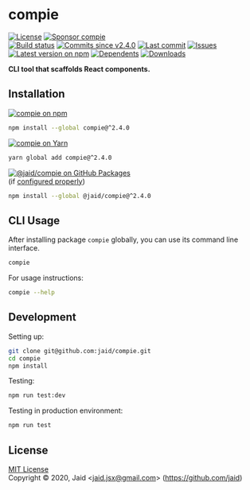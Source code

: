 # compie


<a href="https://raw.githubusercontent.com/jaid/compie/master/license.txt"><img src="https://img.shields.io/github/license/jaid/compie?style=flat-square" alt="License"/></a> <a href="https://github.com/sponsors/jaid"><img src="https://img.shields.io/badge/<3-Sponsor-FF45F1?style=flat-square" alt="Sponsor compie"/></a>  
<a href="https://actions-badge.atrox.dev/jaid/compie/goto"><img src="https://img.shields.io/endpoint.svg?style=flat-square&url=https%3A%2F%2Factions-badge.atrox.dev%2Fjaid%2Fcompie%2Fbadge" alt="Build status"/></a> <a href="https://github.com/jaid/compie/commits"><img src="https://img.shields.io/github/commits-since/jaid/compie/v2.4.0?style=flat-square&logo=github" alt="Commits since v2.4.0"/></a> <a href="https://github.com/jaid/compie/commits"><img src="https://img.shields.io/github/last-commit/jaid/compie?style=flat-square&logo=github" alt="Last commit"/></a> <a href="https://github.com/jaid/compie/issues"><img src="https://img.shields.io/github/issues/jaid/compie?style=flat-square&logo=github" alt="Issues"/></a>  
<a href="https://npmjs.com/package/compie"><img src="https://img.shields.io/npm/v/compie?style=flat-square&logo=npm&label=latest%20version" alt="Latest version on npm"/></a> <a href="https://github.com/jaid/compie/network/dependents"><img src="https://img.shields.io/librariesio/dependents/npm/compie?style=flat-square&logo=npm" alt="Dependents"/></a> <a href="https://npmjs.com/package/compie"><img src="https://img.shields.io/npm/dm/compie?style=flat-square&logo=npm" alt="Downloads"/></a>

**CLI tool that scaffolds React components.**





## Installation

<a href="https://npmjs.com/package/compie"><img src="https://img.shields.io/badge/npm-compie-C23039?style=flat-square&logo=npm" alt="compie on npm"/></a>

```bash
npm install --global compie@^2.4.0
```

<a href="https://yarnpkg.com/package/compie"><img src="https://img.shields.io/badge/Yarn-compie-2F8CB7?style=flat-square&logo=yarn&logoColor=white" alt="compie on Yarn"/></a>

```bash
yarn global add compie@^2.4.0
```

<a href="https://github.com/jaid/compie/packages"><img src="https://img.shields.io/badge/GitHub Packages-@jaid/compie-24282e?style=flat-square&logo=github" alt="@jaid/compie on GitHub Packages"/></a>  
(if [configured properly](https://help.github.com/en/github/managing-packages-with-github-packages/configuring-npm-for-use-with-github-packages))

```bash
npm install --global @jaid/compie@^2.4.0
```












## CLI Usage
After installing package `compie` globally, you can use its command line interface.
```bash
compie
```
For usage instructions:
```bash
compie --help
```




## Development



Setting up:
```bash
git clone git@github.com:jaid/compie.git
cd compie
npm install
```
Testing:
```bash
npm run test:dev
```
Testing in production environment:
```bash
npm run test
```


## License
[MIT License](https://raw.githubusercontent.com/jaid/compie/master/license.txt)  
Copyright © 2020, Jaid \<jaid.jsx@gmail.com> (https://github.com/jaid)
